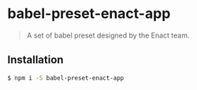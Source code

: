 # babel-preset-enact-app

> A set of babel preset designed by the Enact team.

## Installation

```sh
$ npm i -S babel-preset-enact-app
```


